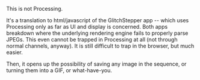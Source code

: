 This is not Processing.

It's a translation to html/javascript of the GlitchStepper app -- which uses Processing only as far as UI and display is concerned.
Both apps breakdown where the underlying rendering engine fails to properly parse JPEGs.
This even cannot be trapped in Processing at all (not through normal channels, anyway).
It is still difficult to trap in the browser, but much easier.

Then, it opens up the possibility of saving any image in the sequence, or turning them into a GIF, or what-have-you.
